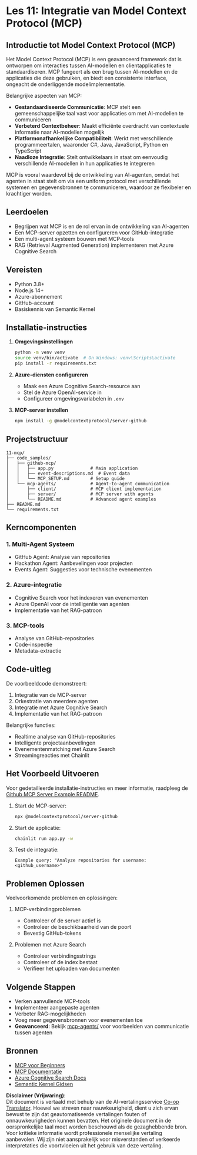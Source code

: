 <!--
CO_OP_TRANSLATOR_METADATA:
{
  "original_hash": "e255edb8423b34b4bba20263ef38f208",
  "translation_date": "2025-07-24T08:38:47+00:00",
  "source_file": "11-mcp/README.md",
  "language_code": "nl"
}
-->
# Les 11: Integratie van Model Context Protocol (MCP)

## Introductie tot Model Context Protocol (MCP)

Het Model Context Protocol (MCP) is een geavanceerd framework dat is ontworpen om interacties tussen AI-modellen en clientapplicaties te standaardiseren. MCP fungeert als een brug tussen AI-modellen en de applicaties die deze gebruiken, en biedt een consistente interface, ongeacht de onderliggende modelimplementatie.

Belangrijke aspecten van MCP:

- **Gestandaardiseerde Communicatie**: MCP stelt een gemeenschappelijke taal vast voor applicaties om met AI-modellen te communiceren
- **Verbeterd Contextbeheer**: Maakt efficiënte overdracht van contextuele informatie naar AI-modellen mogelijk
- **Platformonafhankelijke Compatibiliteit**: Werkt met verschillende programmeertalen, waaronder C#, Java, JavaScript, Python en TypeScript
- **Naadloze Integratie**: Stelt ontwikkelaars in staat om eenvoudig verschillende AI-modellen in hun applicaties te integreren

MCP is vooral waardevol bij de ontwikkeling van AI-agenten, omdat het agenten in staat stelt om via een uniform protocol met verschillende systemen en gegevensbronnen te communiceren, waardoor ze flexibeler en krachtiger worden.

## Leerdoelen
- Begrijpen wat MCP is en de rol ervan in de ontwikkeling van AI-agenten
- Een MCP-server opzetten en configureren voor GitHub-integratie
- Een multi-agent systeem bouwen met MCP-tools
- RAG (Retrieval Augmented Generation) implementeren met Azure Cognitive Search

## Vereisten
- Python 3.8+
- Node.js 14+
- Azure-abonnement
- GitHub-account
- Basiskennis van Semantic Kernel

## Installatie-instructies

1. **Omgevingsinstellingen**
   ```bash
   python -m venv venv
   source venv/bin/activate  # On Windows: venv\Scripts\activate
   pip install -r requirements.txt
   ```

2. **Azure-diensten configureren**
   - Maak een Azure Cognitive Search-resource aan
   - Stel de Azure OpenAI-service in
   - Configureer omgevingsvariabelen in `.env`

3. **MCP-server instellen**
   ```bash
   npm install -g @modelcontextprotocol/server-github
   ```

## Projectstructuur

```
11-mcp/
├── code_samples/
│   ├── github-mcp/
│   │   ├── app.py              # Main application
│   │   ├── event-descriptions.md  # Event data
│   │   └── MCP_SETUP.md        # Setup guide
│   └── mcp-agents/             # Agent-to-agent communication
│       ├── client/             # MCP client implementation
│       ├── server/             # MCP server with agents
│       └── README.md           # Advanced agent examples
├── README.md
└── requirements.txt
```

## Kerncomponenten

### 1. Multi-Agent Systeem
- GitHub Agent: Analyse van repositories
- Hackathon Agent: Aanbevelingen voor projecten
- Events Agent: Suggesties voor technische evenementen

### 2. Azure-integratie
- Cognitive Search voor het indexeren van evenementen
- Azure OpenAI voor de intelligentie van agenten
- Implementatie van het RAG-patroon

### 3. MCP-tools
- Analyse van GitHub-repositories
- Code-inspectie
- Metadata-extractie

## Code-uitleg

De voorbeeldcode demonstreert:
1. Integratie van de MCP-server
2. Orkestratie van meerdere agenten
3. Integratie met Azure Cognitive Search
4. Implementatie van het RAG-patroon

Belangrijke functies:
- Realtime analyse van GitHub-repositories
- Intelligente projectaanbevelingen
- Evenementenmatching met Azure Search
- Streamingreacties met Chainlit

## Het Voorbeeld Uitvoeren

Voor gedetailleerde installatie-instructies en meer informatie, raadpleeg de [Github MCP Server Example README](./code_samples/github-mcp/README.md).

1. Start de MCP-server:
   ```bash
   npx @modelcontextprotocol/server-github
   ```

2. Start de applicatie:
   ```bash
   chainlit run app.py -w
   ```

3. Test de integratie:
   ```
   Example query: "Analyze repositories for username: <github_username>"
   ```

## Problemen Oplossen

Veelvoorkomende problemen en oplossingen:
1. MCP-verbindingproblemen
   - Controleer of de server actief is
   - Controleer de beschikbaarheid van de poort
   - Bevestig GitHub-tokens

2. Problemen met Azure Search
   - Controleer verbindingsstrings
   - Controleer of de index bestaat
   - Verifieer het uploaden van documenten

## Volgende Stappen
- Verken aanvullende MCP-tools
- Implementeer aangepaste agenten
- Verbeter RAG-mogelijkheden
- Voeg meer gegevensbronnen voor evenementen toe
- **Geavanceerd**: Bekijk [mcp-agents/](../../../11-mcp/code_samples/mcp-agents) voor voorbeelden van communicatie tussen agenten

## Bronnen
- [MCP voor Beginners](https://aka.ms/mcp-for-beginners)  
- [MCP Documentatie](https://github.com/microsoft/semantic-kernel/tree/main/python/semantic-kernel/semantic_kernel/connectors/mcp)
- [Azure Cognitive Search Docs](https://learn.microsoft.com/azure/search/)
- [Semantic Kernel Gidsen](https://learn.microsoft.com/semantic-kernel/)

**Disclaimer (Vrijwaring)**:  
Dit document is vertaald met behulp van de AI-vertalingsservice [Co-op Translator](https://github.com/Azure/co-op-translator). Hoewel we streven naar nauwkeurigheid, dient u zich ervan bewust te zijn dat geautomatiseerde vertalingen fouten of onnauwkeurigheden kunnen bevatten. Het originele document in de oorspronkelijke taal moet worden beschouwd als de gezaghebbende bron. Voor kritieke informatie wordt professionele menselijke vertaling aanbevolen. Wij zijn niet aansprakelijk voor misverstanden of verkeerde interpretaties die voortvloeien uit het gebruik van deze vertaling.